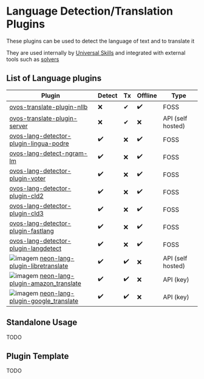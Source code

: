 # Language Detection/Translation Plugins

These plugins can be used to detect the language of text and to translate it

They are used internally by [Universal Skills](https://openvoiceos.github.io/ovos-technical-manual/universal_skills) and
integrated with external tools such
as [solvers](https://openvoiceos.github.io/ovos-technical-manual/solvers/)

## List of Language plugins

| Plugin                                                                                                                                                                                                            | Detect | Tx | Offline | Type              |
|-------------------------------------------------------------------------------------------------------------------------------------------------------------------------------------------------------------------|--------|----|---------|-------------------|
| [ovos-translate-plugin-nllb](https://github.com/OpenVoiceOS/ovos-translate-plugin-nllb)                                                                                                                           | ❌️     | ✔  | ✔️      | FOSS              |
| [ovos-translate-plugin-server](https://github.com/OpenVoiceOS/ovos-translate-server-plugin)                                                                                                                       | ❌      | ✔  | ❌       | API (self hosted) |
| [ovos-lang-detector-plugin-lingua-podre](https://github.com/OpenVoiceOS/lingua-podre)                                                                                                                             | ✔️     | ❌  | ✔️      | FOSS              |
| [ovos-lang-detect-ngram-lm](https://github.com/OpenVoiceOS/ovos-classifiers)                                                                                                                                      | ✔️     | ❌  | ✔️      | FOSS              |
| [ovos-lang-detector-plugin-voter](https://github.com/OpenVoiceOS/ovos-lang-detector-classics-plugin)                                                                                                              | ✔️     | ❌  | ✔️      | FOSS              |
| [ovos-lang-detector-plugin-cld2](https://github.com/OpenVoiceOS/ovos-lang-detector-classics-plugin)                                                                                                               | ✔️     | ❌  | ✔️      | FOSS              |
| [ovos-lang-detector-plugin-cld3](https://github.com/OpenVoiceOS/ovos-lang-detector-classics-plugin)                                                                                                               | ✔️     | ❌  | ✔️      | FOSS              |
| [ovos-lang-detector-plugin-fastlang](https://github.com/OpenVoiceOS/ovos-lang-detector-classics-plugin)                                                                                                           | ✔️     | ❌  | ✔️      | FOSS              |
| [ovos-lang-detector-plugin-langdetect](https://github.com/OpenVoiceOS/ovos-lang-detector-classics-plugin)                                                                                                         | ✔️     | ❌  | ✔️      | FOSS              |
| ![imagem](https://github.com/OpenVoiceOS/ovos-media/assets/33701864/90f31b0a-dd56-457d-a3cf-7fc08b460038)  [neon-lang-plugin-libretranslate](https://github.com/NeonGeckoCom/neon-lang-plugin-libretranslate)     | ✔️     | ✔️ | ❌       | API (self hosted) |
| ![imagem](https://github.com/OpenVoiceOS/ovos-media/assets/33701864/90f31b0a-dd56-457d-a3cf-7fc08b460038)  [neon-lang-plugin-amazon_translate](https://github.com/NeonGeckoCom/neon-lang-plugin-amazon_translate) | ✔️     | ✔️ | ❌       | API (key)         |
| ![imagem](https://github.com/OpenVoiceOS/ovos-media/assets/33701864/90f31b0a-dd56-457d-a3cf-7fc08b460038)  [neon-lang-plugin-google_translate](https://github.com/NeonGeckoCom/neon-lang-plugin-google_translate) | ✔️     | ✔️ | ❌       | API (key)         |

## Standalone Usage

TODO

## Plugin Template

TODO
